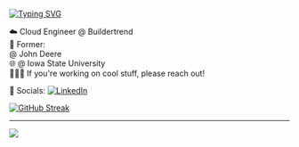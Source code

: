 [![Typing SVG](https://readme-typing-svg.herokuapp.com?font=Fira+Code&weight=900&size=30&pause=1000&color=8436F7&background=FFFFFF00&center=false&random=false&width=300&lines=William+Griner)](https://git.io/typing-svg)




<!--# 💫 About Me: -->
☁️ Cloud Engineer @ Buildertrend <br>🔐 Former: <br> @ John Deere <br>🌐 @ Iowa State University <br> 👨🏼‍💻 If you're working on cool stuff, please reach out! 


🤝 Socials:
[![LinkedIn](https://img.shields.io/badge/LinkedIn-%230077B5.svg?logo=linkedin&logoColor=white)](https://www.linkedin.com/in/william-griner/) 

<!--
# 💻 Tech Stack:
![C](https://img.shields.io/badge/c-%2300599C.svg?style=plastic&logo=c&logoColor=white) ![Java](https://img.shields.io/badge/java-%23ED8B00.svg?style=plastic&logo=openjdk&logoColor=white) ![Python](https://img.shields.io/badge/python-3670A0?style=plastic&logo=python&logoColor=ffdd54) ![HTML5](https://img.shields.io/badge/html5-%23E34F26.svg?style=plastic&logo=html5&logoColor=white) ![MySQL](https://img.shields.io/badge/mysql-%2300000f.svg?style=plastic&logo=mysql&logoColor=white)
-->
<!--# 📊 GitHub Stats: -->
<!--[](https://github-readme-stats.vercel.app/api?username=charles-arroyo&theme=gotham&hide_border=true&include_all_commits=false&count_private=false)<br/> -->
[![GitHub Streak](https://streak-stats.demolab.com?user=willyg23&theme=dracula)](https://git.io/streak-stats)
<br> <!-- ![](https://github-readme-stats.vercel.app/api/top-langs/?username=willyg23&theme=gotham&hide_border=true&include_all_commits=false&count_private=false&layout=compact) -->
<!--
## 🏆 GitHub Trophies
![](https://github-profile-trophy.vercel.app/?username=willyg23&theme=apprentice&no-frame=true&no-bg=true&margin-w=4)
-->
---
[![](https://visitcount.itsvg.in/api?id=willyg23&icon=0&color=0)](https://visitcount.itsvg.in)
